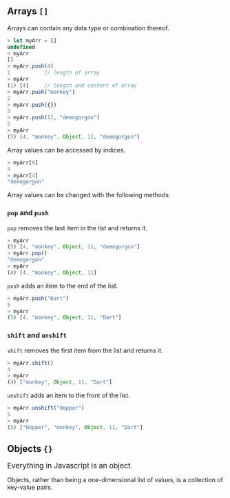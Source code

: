## Arrays `[]`

Arrays can contain any data type or combination thereof.

```Javascript
> let myArr = []
undefined
> myArr
[]
> myArr.push(4)
1           // length of array
> myArr
(1) [4]     // length and content of array
> myArr.push("monkey")
2
> myArr.push({})
3
> myArr.push(11, "demogorgon")
5
> myArr
(5) [4, "monkey", Object, 11, "demogorgon"]
```

Array values can be accessed by indices.

```Javascript
> myArr[0]
4
> myArr[4]
"demogorgon"
```

Array values can be changed with the following methods.

### `pop` and `push`

`pop` removes the last item in the list and returns it.

```Javascript
> myArr
(5) [4, "monkey", Object, 11, "demogorgon"]
> myArr.pop()
"demogorgon"
> myArr
(4) [4, "monkey", Object, 11]
```

`push` adds an item to the end of the list.

```Javascript
> myArr.push("Dart")
5
> myArr
(5) [4, "monkey", Object, 11, "Dart"]
```

### `shift` and `unshift`

`shift` removes the first item from the list and returns it.

```Javascript
> myArr.shift()
4
> myArr
(4) ["monkey", Object, 11, "Dart"]
```

`unshift` adds an item to the front of the list.

```Javascript
> myArr.unshift("Hopper")
5
> myArr
(5) ["Hopper", "monkey", Object, 11, "Dart"]
```

## Objects `{}`

<big>
    Everything in Javascript is an object.
</big>

Objects, rather than being a one-dimensional list of values, is a collection of key-value pairs.